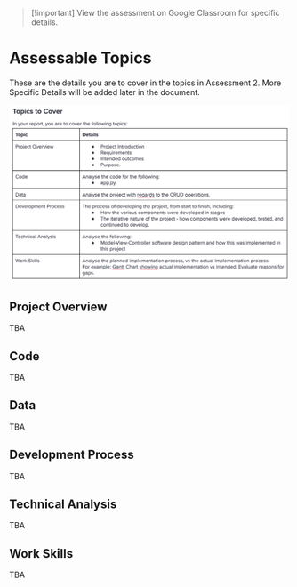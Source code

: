 
> [!important] View the assessment on Google Classroom for specific details.

# Assessable Topics 

These are the details you are to cover in the topics in Assessment 2. More Specific Details will be added later in the document.

![assessment2Topics](/WebDev/2-Digital-Applications/2024S2/_images/assessment2Topics.png)

## Project Overview

TBA

## Code

TBA

## Data

TBA

## Development Process

TBA

## Technical Analysis

TBA

## Work Skills

TBA